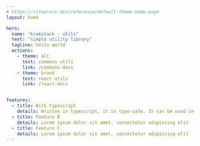 ```yaml
---
# https://vitepress.dev/reference/default-theme-home-page
layout: home

hero:
  name: "krakstack - utils"
  text: "simple utility library"
  tagline: hello world
  actions:
    - theme: alt
      text: commons utils
      link: /commons-docs
    - theme: brand
      text: react utils
      link: /react-docs


features:
  - title: With typescript
    details: Written in typescript, it is type-safe. It can be used in both javascript and typescript environments.
  - title: Feature B
    details: Lorem ipsum dolor sit amet, consectetur adipiscing elit
  - title: Feature C
    details: Lorem ipsum dolor sit amet, consectetur adipiscing elit
---
```



